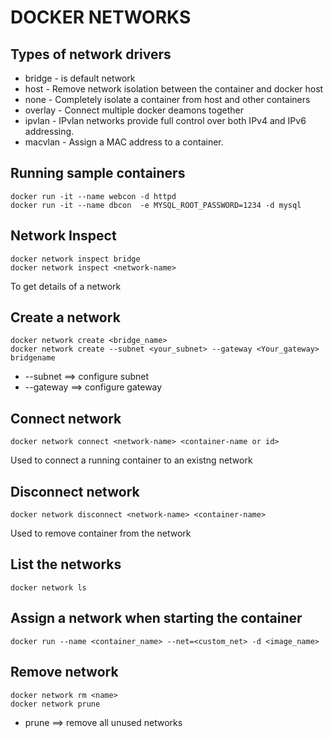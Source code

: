 # DOCKER NETWORKS

## Types of network drivers
* bridge - is default network
* host - Remove network isolation between the container and docker host
* none - Completely isolate a container from host and other containers
* overlay - Connect multiple docker deamons together
* ipvlan - 	IPvlan networks provide full control over both IPv4 and IPv6 addressing.
* macvlan - Assign a MAC address to a container.
 
## Running sample containers
```
docker run -it --name webcon -d httpd
docker run -it --name dbcon  -e MYSQL_ROOT_PASSWORD=1234 -d mysql
```

## Network Inspect
```
docker network inspect bridge
docker network inspect <network-name>
```
To get details of a network


## Create a network
```
docker network create <bridge_name> 
docker network create --subnet <your_subnet> --gateway <Your_gateway> bridgename
```
* --subnet ==> configure subnet
* --gateway ==> configure gateway

## Connect network
```
docker network connect <network-name> <container-name or id>
```
Used to connect a running container to an existng network

## Disconnect network
```
docker network disconnect <network-name> <container-name>
```
Used to remove container from the network

## List the networks
```
docker network ls
```

## Assign a network when starting the container
```
docker run --name <container_name> --net=<custom_net> -d <image_name>
```

## Remove network
```
docker network rm <name>
docker network prune
```
* prune ==> remove all unused networks

